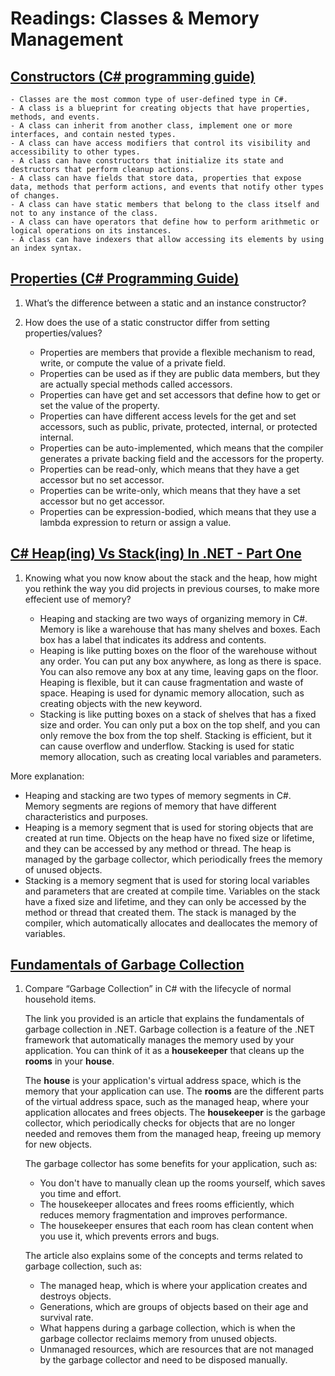 
# Readings: Classes & Memory Management

## [Constructors (C# programming guide)](https://learn.microsoft.com/en-us/dotnet/csharp/fundamentals/types/classes)

    - Classes are the most common type of user-defined type in C#.
    - A class is a blueprint for creating objects that have properties, methods, and events.
    - A class can inherit from another class, implement one or more interfaces, and contain nested types.
    - A class can have access modifiers that control its visibility and accessibility to other types.
    - A class can have constructors that initialize its state and destructors that perform cleanup actions.
    - A class can have fields that store data, properties that expose data, methods that perform actions, and events that notify other types of changes.
    - A class can have static members that belong to the class itself and not to any instance of the class.
    - A class can have operators that define how to perform arithmetic or logical operations on its instances.
    - A class can have indexers that allow accessing its elements by using an index syntax.

## [Properties (C# Programming Guide)](https://learn.microsoft.com/en-us/dotnet/csharp/programming-guide/classes-and-structs/properties)

1. What’s the difference between a static and an instance constructor?

2. How does the use of a static constructor differ from setting properties/values?

    - Properties are members that provide a flexible mechanism to read, write, or compute the value of a private field.
    - Properties can be used as if they are public data members, but they are actually special methods called accessors.
    - Properties can have get and set accessors that define how to get or set the value of the property.
    - Properties can have different access levels for the get and set accessors, such as public, private, protected, internal, or protected internal.
    - Properties can be auto-implemented, which means that the compiler generates a private backing field and the accessors for the property.
    - Properties can be read-only, which means that they have a get accessor but no set accessor.
    - Properties can be write-only, which means that they have a set accessor but no get accessor.
    - Properties can be expression-bodied, which means that they use a lambda expression to return or assign a value.


## [C# Heap(ing) Vs Stack(ing) In .NET - Part One](https://www.c-sharpcorner.com/article/C-Sharp-heaping-vs-stacking-in-net-part-i/)

1. Knowing what you now know about the stack and the heap, how might you rethink the way you did projects in previous courses, to make more effecient use of memory?

    - Heaping and stacking are two ways of organizing memory in C#. Memory is like a warehouse that has many shelves and boxes. Each box has a label that indicates its address and contents.
    - Heaping is like putting boxes on the floor of the warehouse without any order. You can put any box anywhere, as long as there is space. You can also remove any box at any time, leaving gaps on the floor. Heaping is flexible, but it can cause fragmentation and waste of space. Heaping is used for dynamic memory allocation, such as creating objects with the new keyword.
    - Stacking is like putting boxes on a stack of shelves that has a fixed size and order. You can only put a box on the top shelf, and you can only remove the box from the top shelf. Stacking is efficient, but it can cause overflow and underflow. Stacking is used for static memory allocation, such as creating local variables and parameters.

More explanation:

- Heaping and stacking are two types of memory segments in C#. Memory segments are regions of memory that have different characteristics and purposes.
- Heaping is a memory segment that is used for storing objects that are created at run time. Objects on the heap have no fixed size or lifetime, and they can be accessed by any method or thread. The heap is managed by the garbage collector, which periodically frees the memory of unused objects.
- Stacking is a memory segment that is used for storing local variables and parameters that are created at compile time. Variables on the stack have a fixed size and lifetime, and they can only be accessed by the method or thread that created them. The stack is managed by the compiler, which automatically allocates and deallocates the memory of variables.

## [Fundamentals of Garbage Collection](https://learn.microsoft.com/en-us/dotnet/standard/garbage-collection/fundamentals)

1. Compare “Garbage Collection” in C# with the lifecycle of normal household items.

    The link you provided is an article that explains the fundamentals of garbage collection in .NET. Garbage collection is a feature of the .NET framework that automatically manages the memory used by your application. You can think of it as a **housekeeper** that cleans up the **rooms** in your **house**.

    The **house** is your application's virtual address space, which is the memory that your application can use. The **rooms** are the different parts of the virtual address space, such as the managed heap, where your application allocates and frees objects. The **housekeeper** is the garbage collector, which periodically checks for objects that are no longer needed and removes them from the managed heap, freeing up memory for new objects.

    The garbage collector has some benefits for your application, such as:

    - You don't have to manually clean up the rooms yourself, which saves you time and effort.
    - The housekeeper allocates and frees rooms efficiently, which reduces memory fragmentation and improves performance.
    - The housekeeper ensures that each room has clean content when you use it, which prevents errors and bugs.

    The article also explains some of the concepts and terms related to garbage collection, such as:

    - The managed heap, which is where your application creates and destroys objects.
    - Generations, which are groups of objects based on their age and survival rate.
    - What happens during a garbage collection, which is when the garbage collector reclaims memory from unused objects.
    - Unmanaged resources, which are resources that are not managed by the garbage collector and need to be disposed manually.